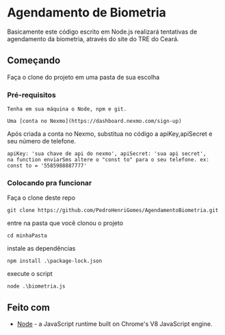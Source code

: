 # Agendamento de Biometria

Basicamente este código escrito em Node.js realizará tentativas de agendamento da biometria, através do site do TRE do Ceará.

## Começando
Faça o clone do projeto em uma pasta de sua escolha 

### Pré-requisitos

```
Tenha em sua máquina o Node, npm e git.
```
```
Uma [conta no Nexmo](https://dashboard.nexmo.com/sign-up)
```
Após criada a conta no Nexmo, substitua no código a apiKey,apiSecret e seu número de telefone.
```
apiKey: 'sua chave de api do nexmo', apiSecret: 'sua api secret',
na function enviarSms altere o "const to" para o seu telefone. ex: const to = '5585988887777'
```
### Colocando pra funcionar

Faça o clone deste repo

```
git clone https://github.com/PedroHenriGomes/AgendamentoBiometria.git
```

entre na pasta que você clonou o projeto

```
cd minhaPasta
```

instale as dependências

```
npm install .\package-lock.json
```

execute o script

```
node .\biometria.js
```

## Feito com

* [Node](https://nodejs.org/en/docs/) - a JavaScript runtime built on Chrome's V8 JavaScript engine.
